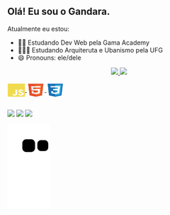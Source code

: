 ## Olá! Eu sou o Gandara.

Atualmente eu estou:
- 🕺🏿 Estudando Dev Web pela Gama Academy
- 🧑🏿‍🏫 Estudando Arquiteruta e Ubanismo pela UFG
- 😄 Pronouns: ele/dele

<div align="center">
  <a href="https://github.com/gandara247">
  <img height="160em" src="https://github-readme-stats.vercel.app/api?username=gandara247&show_icons=true&theme=dark&include_all_commits=true&count_private=true"/>
  <img height="180em" src="https://github-readme-stats.vercel.app/api/top-langs/?username=gandara247&layout=compact&langs_count=7&theme=dark"/>
</div>
<div style="display: inline_block"><br>
  <img align="center" alt="Rafa-Js" height="30" width="40" src="https://raw.githubusercontent.com/devicons/devicon/master/icons/javascript/javascript-plain.svg">  
  <img align="center" alt="Rafa-HTML" height="30" width="40" src="https://raw.githubusercontent.com/devicons/devicon/master/icons/html5/html5-original.svg">
  <img align="center" alt="Rafa-CSS" height="30" width="40" src="https://raw.githubusercontent.com/devicons/devicon/master/icons/css3/css3-original.svg">
  
  ##
  
  <div>  
  <a href = "mailto:gustavogandarasilva@gmail.com"><img src="https://img.shields.io/badge/-Gmail-%23333?style=for-the-badge&logo=gmail&logoColor=white" target="_blank"></a>
  <a href="https://www.linkedin.com/in/gandara-silva" target="_blank"><img src="https://img.shields.io/badge/-LinkedIn-%230077B5?style=for-the-badge&logo=linkedin&logoColor=white" target="_blank"></a> 
  <a href="https://wa.me/+5562985403905" target="_blank"><img src="https://img.shields.io/badge/WhatsApp-25D366?style=for-the-badge&logo=whatsapp&logoColor=white"</a>
 
  ![Snake animation](https://github.com/gandara247/gandara247/blob/output/github-contribution-grid-snake.svg)
 
</div>
